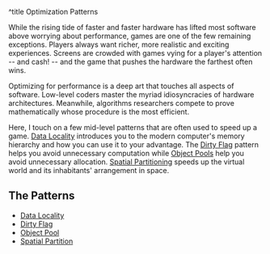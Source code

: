 ^title Optimization Patterns

While the rising tide of faster and faster hardware has lifted most software above worrying about performance, games are one of the few remaining exceptions. Players always want richer, more realistic and exciting experiences. Screens are crowded with games vying for a player's attention -- and cash! -- and the game that pushes the hardware the farthest often wins.

Optimizing for performance is a deep art that touches all aspects of software. Low-level coders master the myriad idiosyncracies of hardware architectures. Meanwhile, algorithms researchers compete to prove mathematically whose procedure is the most efficient.

Here, I touch on a few mid-level patterns that are often used to speed up a game. [Data Locality](data-locality.html) introduces you to the modern computer's memory hierarchy and how you can use it to your advantage. The [Dirty Flag](dirty-flag.html) pattern helps you avoid unnecessary computation while [Object Pools](object-pool.html) help you avoid unnecessary allocation. [Spatial Partitioning](spatial-partition.html) speeds up the virtual world and its inhabitants' arrangement in space.

## The Patterns

* [Data Locality](data-locality.html)
* [Dirty Flag](dirty-flag.html)
* [Object Pool](object-pool.html)
* [Spatial Partition](spatial-partition.html)
